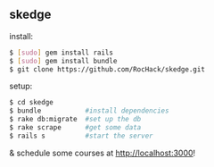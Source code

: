 skedge
---

install:
```sh
$ [sudo] gem install rails
$ [sudo] gem install bundle
$ git clone https://github.com/RocHack/skedge.git
```

setup:
```sh
$ cd skedge
$ bundle           #install dependencies
$ rake db:migrate  #set up the db
$ rake scrape      #get some data
$ rails s          #start the server
```

& schedule some courses at [http://localhost:3000](http://localhost:3000)!